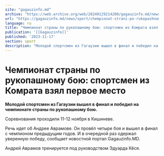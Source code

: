 ```yaml
---
site: "gagauzinfo.md"
archive: "https://web.archive.org/web/20240129214200/gagauzinfo.md/news/sport/chempionat-strani-po-rukopashnomu-boyu-sportsmen-iz-komrata-vzyal-pervoe-mesto"
url: "https://gagauzinfo.md/news/sport/chempionat-strani-po-rukopashnomu-boyu-sportsmen-iz-komrata-vzyal-pervoe-mesto"
language: ru
title: "Чемпионат страны по рукопашному бою: спортсмен из Комрата взял первое место"
publication: '[[Gagauzinfo]]'
published: '2023-11-17'
section: sport
description: "Молодой спортсмен из Гагаузии вышел в финал и победил на чемпионате страны по рукопашному бою."
---
```


# Чемпионат страны по рукопашному бою: спортсмен из Комрата взял первое место

**Молодой спортсмен из Гагаузии вышел в финал и победил на чемпионате страны по рукопашному бою.**

Соревнования проходили 11-12 ноября в Кишиневе.

Речь идет об Андрее Аврамове. Он провёл четыре боя и вышел в финал с чемпионом предыдущим годов. И в очередной раз одержал уверенную победу, сообщает новостной портал Gagauzinfo.MD.

Андрей Аврамов тренируется под руководством Эдуарда Кёся.